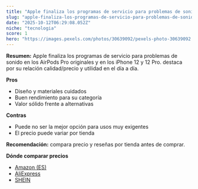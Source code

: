 ```yaml
---
title: "Apple finaliza los programas de servicio para problemas de sonido en los AirPods Pro originales y en los iPhone 12 y 12 Pro."
slug: "apple-finaliza-los-programas-de-servicio-para-problemas-de-sonido-en-los-airpods"
date: "2025-10-12T06:29:08.052Z"
niche: "tecnologia"
score: 1
hero: "https://images.pexels.com/photos/30639092/pexels-photo-30639092.jpeg?auto=compress&cs=tinysrgb&fit=crop&h=627&w=1200&auto=compress&cs=tinysrgb&w=1200&h=675&fit=crop"
---
```


**Resumen:** Apple finaliza los programas de servicio para problemas de sonido en los AirPods Pro originales y en los iPhone 12 y 12 Pro. destaca por su relación calidad/precio y utilidad en el día a día.

**Pros**
- Diseño y materiales cuidados
- Buen rendimiento para su categoría
- Valor sólido frente a alternativas

**Contras**
- Puede no ser la mejor opción para usos muy exigentes
- El precio puede variar por tienda

**Recomendación:** compara precio y reseñas por tienda antes de comprar.

**Dónde comparar precios**
- [Amazon (ES)](https://www.amazon.es/s?k=Apple%20finaliza%20los%20programas%20de%20servicio%20para%20problemas%20de%20sonido%20en%20los%20AirPods%20Pro%20originales%20y%20en%20los%20iPhone%2012%20y%2012%20Pro.&tag=teknovashop25-21)
- [AliExpress](https://www.aliexpress.com/wholesale?SearchText=Apple%20finaliza%20los%20programas%20de%20servicio%20para%20problemas%20de%20sonido%20en%20los%20AirPods%20Pro%20originales%20y%20en%20los%20iPhone%2012%20y%2012%20Pro.)
- [SHEIN](https://www.shein.com/pdsearch/Apple%20finaliza%20los%20programas%20de%20servicio%20para%20problemas%20de%20sonido%20en%20los%20AirPods%20Pro%20originales%20y%20en%20los%20iPhone%2012%20y%2012%20Pro.)